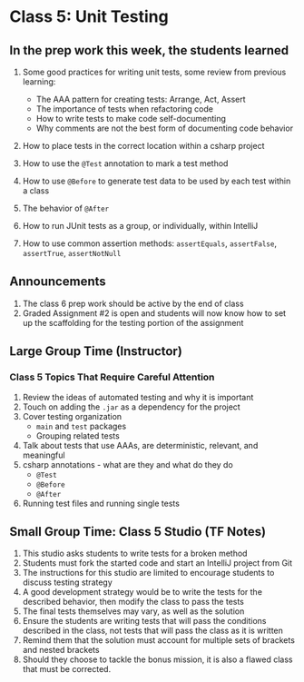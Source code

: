 # Class 5: Unit Testing

## In the prep work this week, the students learned

1. Some good practices for writing unit tests, some review from previous learning:

   * The AAA pattern for creating tests: Arrange, Act, Assert
   * The importance of tests when refactoring code
   * How to write tests to make code self-documenting
   * Why comments are not the best form of documenting code behavior

1. How to place tests in the correct location within a csharp project
1. How to use the ``@Test`` annotation to mark a test method
1. How to use ``@Before`` to generate test data to be used by each test within a class
1. The behavior of ``@After``
1. How to run JUnit tests as a group, or individually, within IntelliJ
1. How to use common assertion methods: ``assertEquals``, ``assertFalse``, ``assertTrue``, ``assertNotNull``

## Announcements

1. The class 6 prep work should be active by the end of class
1. Graded Assignment #2 is open and students will now know how to set up the
   scaffolding for the testing portion of the assignment

## Large Group Time (Instructor)

### Class 5 Topics That Require Careful Attention

1. Review the ideas of automated testing and why it is important
1. Touch on adding the ``.jar`` as a dependency for the project
1. Cover testing organization
   * ``main`` and ``test`` packages
   * Grouping related tests
1. Talk about tests that use AAAs, are deterministic, relevant, and meaningful
1. csharp annotations - what are they and what do they do
   * ``@Test``
   * ``@Before``
   * ``@After``
1. Running test files and running single tests

## Small Group Time: Class 5 Studio (TF Notes)

1. This studio asks students to write tests for a broken method
1. Students must fork the started code and start an IntelliJ project from Git
1. The instructions for this studio are limited to encourage students to discuss
   testing strategy
1. A good development strategy would be to write the tests for the described behavior, then modify     the class to pass the tests
1. The final tests themselves may vary, as well as the solution
1. Ensure the students are writing tests that will pass the conditions described
   in the class, not tests that will pass the class as it is written
1. Remind them that the solution must account for multiple sets of brackets and
   nested brackets
1. Should they choose to tackle the bonus mission, it is also a flawed class that
   must be corrected.
